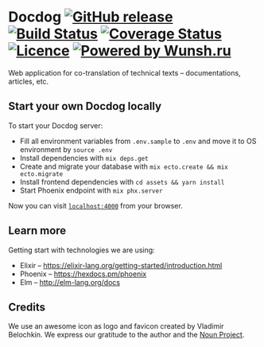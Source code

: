 # Docdog [![GitHub release](https://img.shields.io/github/release/wunsh/docdog-engine/all.svg?style=flat-square&label=docdog)](https://docdog.io) [![Build Status](https://img.shields.io/travis/wunsh/docdog-engine/master.svg?style=flat-square)](https://travis-ci.org/wunsh/docdog-engine) [![Coverage Status](https://img.shields.io/coveralls/github/wunsh/docdog-engine/master.svg?style=flat-square)](https://coveralls.io/github/wunsh/docdog-engine?branch=master) [![Licence](https://img.shields.io/github/license/wunsh/docdog-engine.svg?style=flat-square&maxAge=604800)](https://github.com/wunsh/docdog-engine/blob/master/LICENSE) [![Powered by Wunsh.ru](https://img.shields.io/badge/powered-WUNSH-yellow.svg?colorB=f3b700&style=flat-square&maxAge=2592000)](https://wunsh.ru)

Web application for co-translation of technical texts – documentations, articles, etc.

## Start your own Docdog locally

To start your Docdog server:

* Fill all environment variables from `.env.sample` to `.env` and move it to OS environment by `source .env`
* Install dependencies with `mix deps.get`
* Create and migrate your database with `mix ecto.create && mix ecto.migrate`
* Install frontend dependencies with `cd assets && yarn install`
* Start Phoenix endpoint with `mix phx.server`

Now you can visit [`localhost:4000`](http://localhost:4000) from your browser.

## Learn more

Getting start with technologies we are using:

* Elixir – <https://elixir-lang.org/getting-started/introduction.html>
* Phoenix – <https://hexdocs.pm/phoenix>
* Elm – <http://elm-lang.org/docs>

## Credits

We use an awesome icon as logo and favicon created by Vladimir Belochkin. We express our gratitude to the author and the [Noun Project](https://thenounproject.com).
 
